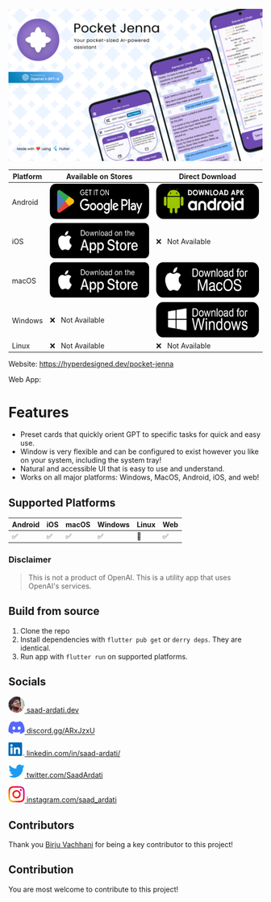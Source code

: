 ![Banner](.github/assets/banner.png)

<!---- DOWNLOAD LINKS START --->

| Platform | Available on Stores                                                                                                                       | Direct Download                                                                                                                                                      |
|----------|-------------------------------------------------------------------------------------------------------------------------------------------|----------------------------------------------------------------------------------------------------------------------------------------------------------------------|
| Android  | <a href="https://play.google.com/store/apps/details?id=dev.birju.targetmate"><img src=".github/assets/playstore.png" height="70px" /></a> | <a href="https://github.com/SaadArdati/PocketJenna/releases/download/0.1.1/PocketJenna-android-0.1.1.apk"><img src=".github/assets/android.png" height="70px" /></a> |
| iOS      | <a href="https://apps.apple.com/in/app/target-mate/id6447091819"><img src=".github/assets/appstore.png" height="70px" /></a>              | ❌ &nbsp; Not Available                                                                                                                                               |
| macOS    | <a href="https://apps.apple.com/in/app/target-mate/id6447091819"><img src=".github/assets/appstore.png" height="70px" /></a>              | <a href="https://github.com/SaadArdati/PocketJenna/releases/download/0.1.1/PocketJenna-macos-0.1.1.dmg"><img src=".github/assets/macos.png" height="70px" /></a>     |
| Windows  | ❌ &nbsp; Not Available                                                                                                                    | <a href="https://github.com/SaadArdati/PocketJenna/releases/download/0.1.1/PocketJenna-windows-0.1.1.exe"><img src=".github/assets/windows.png" height="70px" /></a> |
| Linux    | ❌ &nbsp; Not Available                                                                                                                    | ❌ &nbsp; Not Available                                                                                                                                               |

<!---- DOWNLOAD LINKS END --->

Website: https://hyperdesigned.dev/pocket-jenna

Web App:

# Features

- Preset cards that quickly orient GPT to specific tasks for quick and easy use.
- Window is very flexible and can be configured to exist however you like on your system, including the system tray!
- Natural and accessible UI that is easy to use and understand.
- Works on all major platforms: Windows, MacOS, Android, iOS, and web!

## Supported Platforms

| Android | iOS | macOS | Windows | Linux | Web |
|---------|-----|-------|---------|-------|-----|
| ✅       | ✅   | ✅     | ✅       | 🚧    | ✅   |

### Disclaimer

> This is not a product of OpenAI. This is a utility app that uses OpenAI's services.

## Build from source

1. Clone the repo
2. Install dependencies with `flutter pub get` or `derry deps`. They are identical.
3. Run app with `flutter run` on supported platforms.

## Socials

<a href="https://saad-ardati.dev" ><img alt="Website" width="32px" src=".github/assets/profile.png" />  [saad-ardati.dev](https://saad-ardati.dev) </a>

<a href="https://discord.gg/yrahEhCqTJ" ><img alt="Discord" width="32px" src=".github/assets/discord_256x.png" />  [discord.gg/ARxJzxU](https://discord.gg/ARxJzxU) </a>

<a href="https://www.linkedin.com/in/saad-ardati/" ><img alt="LinkedIn" width="32px" src=".github/assets/linked_in_256x.png" />  [linkedin.com/in/saad-ardati/](https://www.linkedin.com/in/saad-ardati/) </a>

<a href="https://twitter.com/SaadArdati" ><img alt="Twitter" width="32px" src=".github/assets/twitter_256x.png" />  [twitter.com/SaadArdati](https://twitter.com/SaadArdati) </a>

<a href="https://instagram.com/saad_ardati" ><img alt="Instagram" width="32px" src=".github/assets/instagram_256x.png" />  [instagram.com/saad_ardati](https://instagram.com/saad_ardati) </a>

## Contributors

Thank you [Birju Vachhani](https://birju.dev/) for being a key contributor to this project!

## Contribution

You are most welcome to contribute to this project!

[web]: https://saad-ardati.dev/pocketjenna
